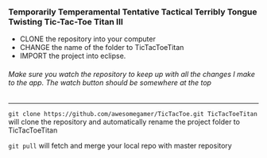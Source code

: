 ### Temporarily Temperamental Tentative Tactical Terribly Tongue Twisting Tic-Tac-Toe Titan III ######

-	CLONE the repository into your computer
-	CHANGE the name of the folder to TicTacToeTitan
-	IMPORT the project into eclipse.

###### Make sure you watch the repository to keep up with all the changes I make to the app. The watch button should be somewhere at the top

<hr>

<p><code>git clone https://github.com/awesomegamer/TicTacToe.git TicTacToeTitan</code> will clone the repository and automatically rename the project 
folder to TicTacToeTitan</p>
<p><code>git pull</code> will fetch and merge your local repo with master repository</p>